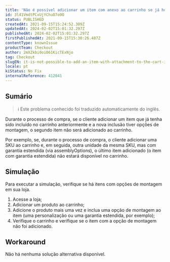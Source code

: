 ```yaml
---
title: 'Não é possível adicionar um item com anexo ao carrinho se já houver outra unidade desse item sem anexo no carrinho'
id: 3l41VmdtPCxUjYChuO7o9O
status: PUBLISHED
createdAt: 2021-09-15T15:24:52.309Z
updatedAt: 2024-02-02T15:01:32.297Z
publishedAt: 2024-02-02T15:01:32.297Z
firstPublishedAt: 2021-09-15T15:30:26.487Z
contentType: knownIssue
productTeam: Checkout
author: 2mXZkbi0oi061KicTExNjo
tag: Checkout
slugEN: it-is-not-possible-to-add-an-item-with-attachment-to-the-cart-if-there-is-already-another-unit-of-this-item-without-attachment-in-the-cart
locale: pt
kiStatus: No Fix
internalReference: 412041
---
```


## Sumário

>ℹ️ Este problema conhecido foi traduzido automaticamente do inglês.


Durante o processo de compra, se o cliente adicionar um item que já tenha sido incluído no carrinho anteriormente e a nova inclusão tiver opções de montagem, o segundo item não será adicionado ao carrinho.

Por exemplo, se, durante o processo de compra, o cliente adicionar uma SKU ao carrinho e, em seguida, outra unidade da mesma SKU, mas com garantia estendida (via assemblyOptions), o último item adicionado (o item com garantia estendida) não estará disponível no carrinho.

## Simulação


Para executar a simulação, verifique se há itens com opções de montagem em sua loja.


1. Acesse a loja;
2. Adicionar um produto ao carrinho;
3. Adicione o produto mais uma vez e inclua uma opção de montagem ao item (uma personalização ou uma garantia estendida, por exemplo);
4. Verifique o carrinho e verifique se o item com a opção de montagem não foi adicionado.



## Workaround


Não há nenhuma solução alternativa disponível.





